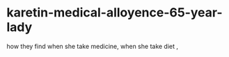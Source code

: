 # karetin-medical-alloyence-65-year-lady
how they find when she take medicine, when she take diet ,
